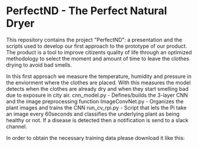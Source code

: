 # PerfectND - The Perfect Natural Dryer
This repository contains the project "PerfectND": a presentation and the scripts used to develop our first approach to the prototype of our product. The product is a tool to improve citizents quality of life through an optimized methodology to select the moment and amount of time to leave the clothes drying to avoid bad smells.

In this first approach we measure the temperature, humidity and pressure in the enviorment where the clothes are placed. With this measures the model detects when the clothes are already dry and when they start smelling bad due to exposure in city air. 
    cnn_model.py - Defines/builds the 3-layer CNN and the image preprocessing function
    ImageConvNet.py - Organizes the plant images and trains the CNN
    run_cv_rpi.py - Script that lets the Pi take an image every 60seconds and classifies the underlying plant as being healthy or not. If a disease is detected then a notification is send to a slack channel.

In order to obtain the necessary training data please download it like this:
